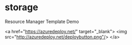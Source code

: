 # storage
Resource Manager Template Demo

&lt;a href="https://azuredeploy.net/" target="_blank"&gt;
    &lt;img src="http://azuredeploy.net/deploybutton.png"/&gt;
&lt;/a&gt;
